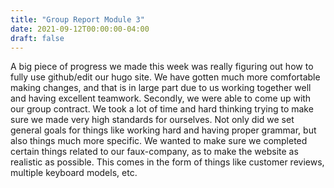 ```yaml
---
title: "Group Report Module 3"
date: 2021-09-12T00:00:00-04:00
draft: false
---
```


A big piece of progress we made this week was really figuring out how to fully use github/edit our hugo site. We have gotten much more comfortable making changes, and that is in large part due to us working together well and having excellent teamwork. Secondly, we were able to come up with our group contract. We took a lot of time and hard thinking trying to make sure we made very high standards for ourselves. Not only did we set general goals for things like working hard and having proper grammar, but also things much more specific. We wanted to make sure we completed certain things related to our faux-company, as to make the website as realistic as possible. This comes in the form of things like customer reviews, multiple keyboard models, etc.
